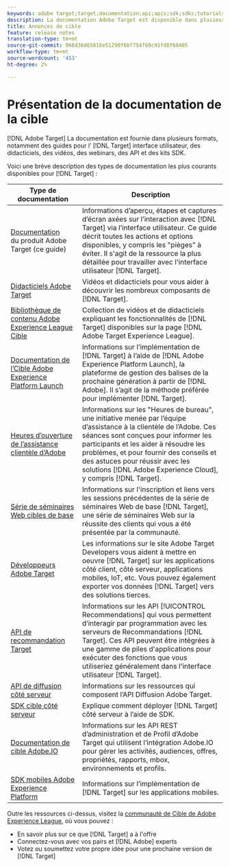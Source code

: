 ```yaml
---
keywords: adobe target;target;documentation;api;apis;sdk;sdks;tutorials;doc;documentation
description: La documentation Adobe Target est disponible dans plusieurs formats, y compris des aperçus, des didacticiels et des guides pour l’interface utilisateur, les SDK et les API.
title: Annonces de cible
feature: release notes
translation-type: tm+mt
source-git-commit: 968d36d65016e51290f6bf754f69c91fd8f68405
workflow-type: tm+mt
source-wordcount: '453'
ht-degree: 2%

---
```



# Présentation de la documentation de la cible

[!DNL Adobe Target] La documentation est fournie dans plusieurs formats, notamment des guides pour l’ [!DNL Target] interface utilisateur, des didacticiels, des vidéos, des webinars, des API et des kits SDK.

Voici une brève description des types de documentation les plus courants disponibles pour [!DNL Target] :

| Type de documentation | Description |
| --- | --- |
| [Documentation](/help/target-home.md)<br> du produit Adobe Target (ce guide) | Informations d’aperçu, étapes et captures d’écran axées sur l’interaction avec [!DNL Target] via l’interface utilisateur. Ce guide décrit toutes les actions et options disponibles, y compris les &quot;pièges&quot; à éviter. Il s&#39;agit de la ressource la plus détaillée pour travailler avec l&#39;interface utilisateur [!DNL Target]. |
| [Didacticiels Adobe Target](https://experienceleague.adobe.com/docs/target-learn/tutorials/overview.html) | Vidéos et didacticiels pour vous aider à découvrir les nombreux composants de [!DNL Target]. |
| [Bibliothèque de contenu Adobe Experience League Cible](https://guided.adobe.com/#recommended/solutions/target) | Collection de vidéos et de didacticiels expliquant les fonctionnalités de [!DNL Target] disponibles sur la page [!DNL Adobe Target Experience League]. |
| [Documentation de l’Cible Adobe Experience Platform Launch](/help/c-implementing-target/c-implementing-target-for-client-side-web/how-to-deployatjs/cmp-implementing-target-using-adobe-launch.md) | Informations sur l’implémentation de [!DNL Target] à l’aide de [!DNL Adobe Experience Platform Launch], la plateforme de gestion des balises de la prochaine génération à partir de [!DNL Adobe]. Il s’agit de la méthode préférée pour implémenter [!DNL Target]. |
| [Heures d’ouverture de l’assistance clientèle d’Adobe](/help/cmp-resources-and-contact-information.md#concept_58EA30379D3B48C4848BA2A8C464A5B7) | Informations sur les &quot;Heures de bureau&quot;, une initiative menée par l’équipe d’assistance à la clientèle de l’Adobe. Ces séances sont conçues pour informer les participants et les aider à résoudre les problèmes, et pour fournir des conseils et des astuces pour réussir avec les solutions [!DNL Adobe Experience Cloud], y compris [!DNL Target]. |
| [Série de séminaires Web cibles de base](https://landing.adobe.com/acs/2018/na/adobe-target/registration.html) | Informations sur l&#39;inscription et liens vers les sessions précédentes de la série de séminaires Web de base [!DNL Target], une série de séminaires Web sur la réussite des clients qui vous a été présentée par la communauté. |
| [Développeurs Adobe Target](http://developers.adobetarget.com/) | Les informations sur le site Adobe Target Developers vous aident à mettre en oeuvre [!DNL Target] sur les applications côté client, côté serveur, applications mobiles, IoT, etc. Vous pouvez également exporter vos données [!DNL Target] vers des solutions tierces. |
| [API de recommandation Target](https://developers.adobetarget.com/api/recommendations/) | Informations sur les API [!UICONTROL Recommendations] qui vous permettent d’interagir par programmation avec les serveurs de Recommandations [!DNL Target]. Ces API peuvent être intégrées à une gamme de piles d&#39;applications pour exécuter des fonctions que vous utiliseriez généralement dans l&#39;interface utilisateur [!DNL Target]. |
| [API de diffusion côté serveur](https://developers.adobetarget.com/api/delivery-api/) | Informations sur les ressources qui composent l’API Diffusion Adobe Target. |
| [SDK cible côté serveur](https://adobetarget-sdks.gitbook.io/docs/) | Explique comment déployer [!DNL Target] côté serveur à l’aide de SDK. |
| [Documentation de cible Adobe.IO](http://developers.adobetarget.com/api/#introduction) | Informations sur les API REST d’administration et de Profil d’Adobe Target qui utilisent l’intégration Adobe.IO pour gérer les activités, audiences, offres, propriétés, rapports, mbox, environnements et profils. |
| [SDK mobiles Adobe Experience Platform](https://aep-sdks.gitbook.io/docs/using-mobile-extensions/adobe-target) | Informations sur l’implémentation de [!DNL Target] sur les applications mobiles. |

Outre les ressources ci-dessus, visitez la [communauté de Cible de Adobe Experience League](https://experienceleaguecommunities.adobe.com/t5/adobe-target/ct-p/adobe-target-community), où vous pouvez :

* En savoir plus sur ce que [!DNL Target] a à l&#39;offre
* Connectez-vous avec vos pairs et [!DNL Adobe] experts
* Votez ou soumettez votre propre idée pour une prochaine version de [!DNL Target]